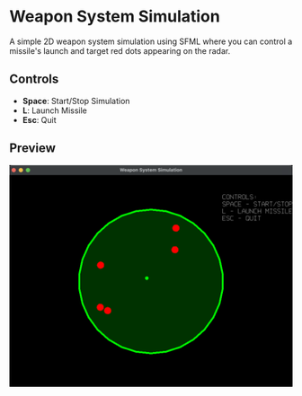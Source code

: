 # Weapon System Simulation

A simple 2D weapon system simulation using SFML where you can control a missile's launch and target red dots appearing on the radar.

## Controls

- **Space**: Start/Stop Simulation
- **L**: Launch Missile
- **Esc**: Quit

## Preview

![Radar Simulation](./screenshot.png)

